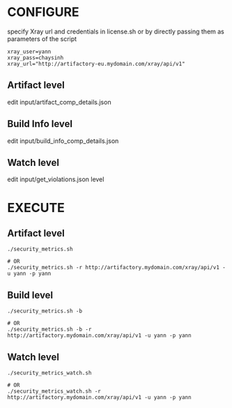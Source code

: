 # CONFIGURE 

specify Xray url and credentials in license.sh or by directly passing them as parameters of the script

```
xray_user=yann
xray_pass=chaysinh
xray_url="http://artifactory-eu.mydomain.com/xray/api/v1"
```

## Artifact level  

edit input/artifact_comp_details.json  


## Build Info level

edit input/build_info_comp_details.json


## Watch level

edit input/get_violations.json level 


# EXECUTE 

## Artifact level 

```
./security_metrics.sh 

# OR 
./security_metrics.sh -r http://artifactory.mydomain.com/xray/api/v1 -u yann -p yann
```

## Build level 

```
./security_metrics.sh -b 

# OR 
./security_metrics.sh -b -r http://artifactory.mydomain.com/xray/api/v1 -u yann -p yann
```

## Watch level

```
./security_metrics_watch.sh 

# OR 
./security_metrics_watch.sh -r http://artifactory.mydomain.com/xray/api/v1 -u yann -p yann
```
